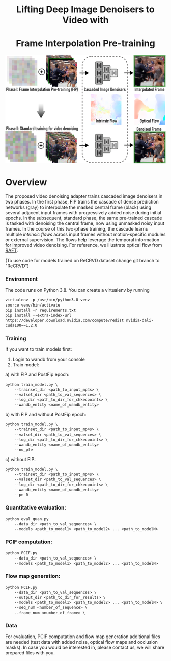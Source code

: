 <div align="center">
  <h1><strong>Lifting Deep Image Denoisers to Video with</strong></h1>
  <h1><strong>Frame Interpolation Pre-training</strong></h1>
</div>

<p align="center">
  <img src="assets/main_idea_LR2.png" alt="Description" width="600">
</p>

# Overview
The proposed video denoising adapter trains cascaded image denoisers in two phases. In the first phase, FIP trains the cascade of dense prediction networks (gray) to interpolate the masked central frame (black) using several adjacent input frames with progressively added noise during initial epochs. In the subsequent, standard phase, the same pre-trained cascade is tasked with denoising the central frame, now using unmasked noisy input frames. In the course of this two-phase training, the cascade learns multiple *intrinsic flows* across input frames without motion-specific modules or external supervision. The flows help leverage the temporal information for improved video denoising. For reference, we illustrate optical flow from [RAFT](https://github.com/princeton-vl/RAFT).

(To use code for models trained on ReCRVD dataset change git branch to "ReCRVD")
### Environment

The code runs on Python 3.8. You can create a virtualenv by running
```
virtualenv -p /usr/bin/python3.8 venv
source venv/bin/activate
pip install -r requirements.txt
pip install --extra-index-url https://developer.download.nvidia.com/compute/redist nvidia-dali-cuda100==1.2.0
```

### Training

If you want to train models first:

1. Login to wandb from your console
2. Train model:

a) with FIP and PostFip epoch:

```
python train_model.py \
	--trainset_dir <path_to_input_mp4s> \
	--valset_dir <path_to_val_sequences> \
	--log_dir <path_to_dir_for_chkecpoints> \
	--wandb_entity <name_of_wandb_entity>
```

b) with FIP and without PostFip epoch:
```
python train_model.py \
	--trainset_dir <path_to_input_mp4s> \
	--valset_dir <path_to_val_sequences> \
	--log_dir <path_to_dir_for_chkecpoints> \
	--wandb_entity <name_of_wandb_entity>
	--no_pfe
```
c) without FIP:
```
python train_model.py \
	--trainset_dir <path_to_input_mp4s> \
	--valset_dir <path_to_val_sequences> \
	--log_dir <path_to_dir_for_chkecpoints> \
	--wandb_entity <name_of_wandb_entity>
	--pe 0
```

### Quantitative evaluation:
```
python eval_quan.py
    --data_dir <path_to_val_sequences> \
    --models <path_to_model1> <path_to_model2> ... <path_to_modelN>
```


### PCIF computation:
```
python PCIF.py
    --data_dir <path_to_val_sequences> \
    --models <path_to_model1> <path_to_model2> ... <path_to_modelN>
```

### Flow map generation:
```
python PCIF.py
    --data_dir <path_to_val_sequences> \
    --output_dir <path_to_dir_for_results> \
    --models <path_to_model1> <path_to_model2> ... <path_to_modelN> \
    --seq_num <number_of_sequence> \
    --frame_num <number_of_frame> \
```

### Data
For evaluation, PCIF computation and flow map generation additional files are needed (test data with added noise, optical flow maps and occlusion masks). In case you would
be interested in, please contact us, we will share prepared files with you.
